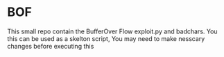 # BOF
This small repo contain the BufferOver Flow exploit.py and badchars.
You this can be used as a skelton script, You may need to make nesscary changes before executing this
